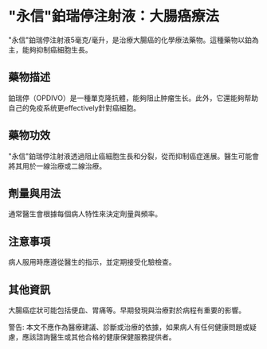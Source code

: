 
# "永信"鉑瑞停注射液：大腸癌療法

"永信"鉑瑞停注射液5毫克/毫升，是治療大腸癌的化學療法藥物。這種藥物以鉑為主，能夠抑制癌細胞生長。

## 藥物描述
鉑瑞停（OPDIVO）是一種單克隆抗體，能夠阻止肿瘤生长。此外，它還能夠帮助自己的免疫系统更effectively針對癌細胞。

## 藥物功效
"永信"鉑瑞停注射液透過阻止癌細胞生長和分裂，從而抑制癌症進展。醫生可能會將其用於一線治療或二線治療。

## 劑量與用法
通常醫生會根據每個病人特性來決定劑量與頻率。

## 注意事項
病人服用時應遵從醫生的指示，並定期接受化驗檢查。

## 其他資訊
大腸癌症狀可能包括便血、胃痛等。早期發現與治療對於病程有重要的影響。

警告: 本文不應作為醫療建議、診斷或治療的依據，如果病人有任何健康問題或疑慮，應該諮詢醫生或其他合格的健康保健服務提供者。